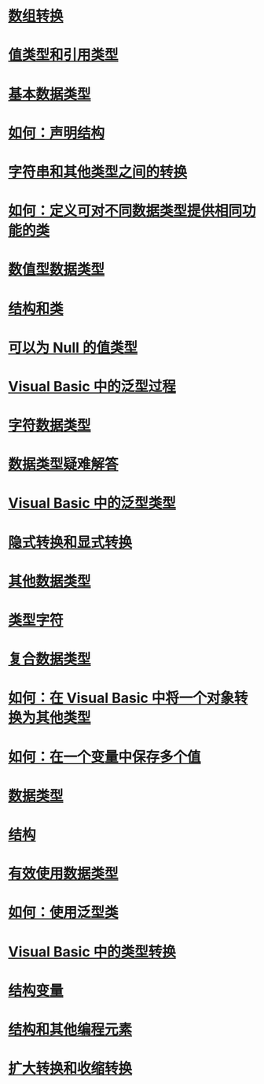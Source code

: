 # [数组转换](array-conversions.md)
# [值类型和引用类型](value-types-and-reference-types.md)
# [基本数据类型](elementary-data-types.md)
# [如何：声明结构](how-to-declare-a-structure.md)
# [字符串和其他类型之间的转换](conversions-between-strings-and-other-types.md)
# [如何：定义可对不同数据类型提供相同功能的类](how-to-define-a-class-that-can-provide-identical-functionality.md)
# [数值型数据类型](numeric-data-types.md)
# [结构和类](structures-and-classes.md)
# [可以为 Null 的值类型](nullable-value-types.md)
# [Visual Basic 中的泛型过程](generic-procedures.md)
# [字符数据类型](character-data-types.md)
# [数据类型疑难解答](troubleshooting-data-types.md)
# [Visual Basic 中的泛型类型](generic-types.md)
# [隐式转换和显式转换](implicit-and-explicit-conversions.md)
# [其他数据类型](miscellaneous-data-types.md)
# [类型字符](type-characters.md)
# [复合数据类型](composite-data-types.md)
# [如何：在 Visual Basic 中将一个对象转换为其他类型](how-to-convert-an-object-to-another-type.md)
# [如何：在一个变量中保存多个值](how-to-hold-more-than-one-value-in-a-variable.md)
# [数据类型](index.md)
# [结构](structures.md)
# [有效使用数据类型](efficient-use-of-data-types.md)
# [如何：使用泛型类](how-to-use-a-generic-class.md)
# [Visual Basic 中的类型转换](type-conversions.md)
# [结构变量](structure-variables.md)
# [结构和其他编程元素](structures-and-other-programming-elements.md)
# [扩大转换和收缩转换](widening-and-narrowing-conversions.md)
